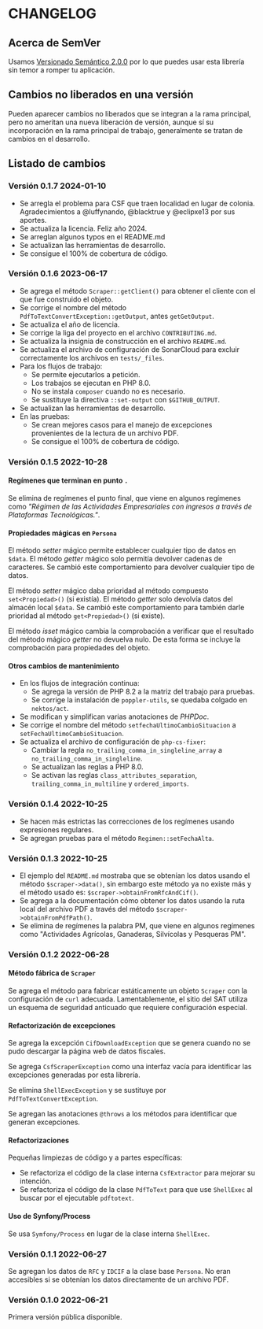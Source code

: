 # CHANGELOG

## Acerca de SemVer

Usamos [Versionado Semántico 2.0.0](SEMVER.md) por lo que puedes usar esta librería sin temor a romper tu aplicación.

## Cambios no liberados en una versión

Pueden aparecer cambios no liberados que se integran a la rama principal, pero no ameritan una nueva liberación de
versión, aunque sí su incorporación en la rama principal de trabajo, generalmente se tratan de cambios en el desarrollo.

## Listado de cambios

### Versión 0.1.7 2024-01-10

- Se arregla el problema para CSF que traen localidad en lugar de colonia. Agradecimientos a @luffynando, @blacktrue y @eclipxe13 por sus aportes.
- Se actualiza la licencia. Feliz año 2024.
- Se arreglan algunos typos en el README.md
- Se actualizan las herramientas de desarrollo.
- Se consigue el 100% de cobertura de código.

### Versión 0.1.6 2023-06-17

- Se agrega el método `Scraper::getClient()` para obtener el cliente con el que fue construido el objeto.
- Se corrige el nombre del método `PdfToTextConvertException::getOutput`, antes `getGetOutput`.
- Se actualiza el año de licencia.
- Se corrige la liga del proyecto en el archivo `CONTRIBUTING.md`.
- Se actualiza la insignia de construcción en el archivo `README.md`.
- Se actualiza el archivo de configuración de SonarCloud para excluir correctamente los archivos en `tests/_files`.
- Para los flujos de trabajo:
  - Se permite ejecutarlos a petición.
  - Los trabajos se ejecutan en PHP 8.0.
  - No se instala `composer` cuando no es necesario.
  - Se sustituye la directiva `::set-output` con `$GITHUB_OUTPUT`.
- Se actualizan las herramientas de desarrollo.
- En las pruebas:
  - Se crean mejores casos para el manejo de excepciones provenientes de la lectura de un archivo PDF.
  - Se consigue el 100% de cobertura de código.

### Versión 0.1.5 2022-10-28

#### Regímenes que terminan en punto `.`

Se elimina de regímenes el punto final, que viene en algunos regímenes como
*"Régimen de las Actividades Empresariales con ingresos a través de Plataformas Tecnológicas."*.

#### Propiedades mágicas en `Persona`

El método *setter* mágico permite establecer cualquier tipo de datos en `$data`.
El método *getter* mágico solo permitía devolver cadenas de caracteres.
Se cambió este comportamiento para devolver cualquier tipo de datos.

El método *setter* mágico daba prioridad al método compuesto `set<Propiedad>()` (si existía).
El método *getter* solo devolvía datos del almacén local `$data`.
Se cambió este comportamiento para también darle prioridad al método `get<Propiedad>()` (si existe).

El método *isset* mágico cambia la comprobación a verificar que el resultado del método mágico *getter* no devuelva nulo.
De esta forma se incluye la comprobación para propiedades del objeto.

#### Otros cambios de mantenimiento

- En los flujos de integración continua:
  - Se agrega la versión de PHP 8.2 a la matriz del trabajo para pruebas.
  - Se corrige la instalación de `poppler-utils`, se quedaba colgado en `nektos/act`.
- Se modifican y simplifican varias anotaciones de *PHPDoc*.
- Se corrige el nombre del método `setfechaUltimoCambioSituacion` a `setFechaUltimoCambioSituacion`.
- Se actualiza el archivo de configuración de `php-cs-fixer`:
  - Cambiar la regla `no_trailing_comma_in_singleline_array` a `no_trailing_comma_in_singleline`.
  - Se actualizan las reglas a PHP 8.0.
  - Se activan las reglas `class_attributes_separation`, `trailing_comma_in_multiline` y `ordered_imports`.

### Versión 0.1.4 2022-10-25

- Se hacen más estrictas las correcciones de los regímenes usando expresiones regulares.
- Se agregan pruebas para el método `Regimen::setFechaAlta`.

### Versión 0.1.3 2022-10-25

- El ejemplo del `README.md` mostraba que se obtenían los datos usando el método `$scraper->data()`, sin embargo este método ya no existe más y el método usado es: `$scraper->obtainFromRfcAndCif()`.
- Se agrega a la documentación cómo obtener los datos usando la ruta local del archivo PDF a través del método `$scraper->obtainFromPdfPath()`.
- Se elimina de regímenes la palabra PM, que viene en algunos regímenes como "Actividades Agrícolas, Ganaderas, Silvícolas y Pesqueras PM".

### Versión 0.1.2 2022-06-28

#### Método fábrica de `Scraper`

Se agrega el método para fabricar estáticamente un objeto `Scraper` con la configuración de `curl` adecuada.
Lamentablemente, el sitio del SAT utiliza un esquema de seguridad anticuado que requiere configuración especial.

#### Refactorización de excepciones

Se agrega la excepción `CifDownloadException` que se genera cuando no se pudo descargar la página web de datos fiscales.

Se agrega `CsfScraperException` como una interfaz vacía para identificar las excepciones generadas por esta librería.

Se elimina `ShellExecException` y se sustituye por `PdfToTextConvertException`.

Se agregan las anotaciones `@throws` a los métodos para identificar que generan excepciones.

#### Refactorizaciones

Pequeñas limpiezas de código y a partes específicas:

- Se refactoriza el código de la clase interna `CsfExtractor` para mejorar su intención.
- Se refactoriza el código de la clase `PdfToText` para que use `ShellExec` al buscar por el ejecutable `pdftotext`.

#### Uso de Synfony/Process

Se usa `Symfony/Process` en lugar de la clase interna `ShellExec`.

### Versión 0.1.1 2022-06-27

Se agregan los datos de `RFC` y `IDCIF` a la clase base `Persona`.
No eran accesibles si se obtenían los datos directamente de un archivo PDF.

### Versión 0.1.0 2022-06-21

Primera versión pública disponible.
